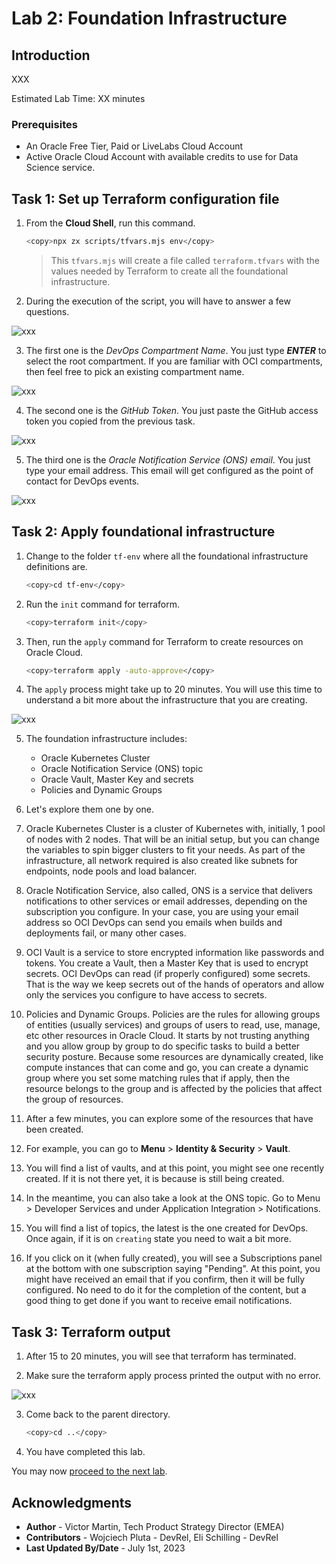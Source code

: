 # Lab 2: Foundation Infrastructure

## Introduction

XXX

Estimated Lab Time: XX minutes

### Prerequisites

* An Oracle Free Tier, Paid or LiveLabs Cloud Account
* Active Oracle Cloud Account with available credits to use for Data Science service.

## Task 1: Set up Terraform configuration file

1. From the **Cloud Shell**, run this command.
    
    ```bash
    <copy>npx zx scripts/tfvars.mjs env</copy>
    ```

    > This `tfvars.mjs` will create a file called `terraform.tfvars` with the values needed by Terraform to create all the foundational infrastructure.

2. During the execution of the script, you will have to answer a few questions.
  
  ![xxx](images/xxx.png)

3. The first one is the _DevOps Compartment Name_. You just type _**ENTER**_ to select the root compartment. If you are familiar with OCI compartments, then feel free to pick an existing compartment name.
  
  ![xxx](images/xxx.png)

4. The second one is the _GitHub Token_. You just paste the GitHub access token you copied from the previous task.
  
  ![xxx](images/xxx.png)

5. The third one is the _Oracle Notification Service (ONS) email_. You just type your email address. This email will get configured as the point of contact for DevOps events.
  
  ![xxx](images/xxx.png)

## Task 2: Apply foundational infrastructure

1. Change to the folder `tf-env` where all the foundational infrastructure definitions are.
    
    ```bash
    <copy>cd tf-env</copy>
    ```

2. Run the `init` command for terraform.
    
    ```bash
    <copy>terraform init</copy>
    ```

3. Then, run the `apply` command for Terraform to create resources on Oracle Cloud.
    
    ```bash
    <copy>terraform apply -auto-approve</copy>
    ```

4. The `apply` process might take up to 20 minutes. You will use this time to understand a bit more about the infrastructure that you are creating.

  ![xxx](./images/xxx-xxx-xxx.png)

5. The foundation infrastructure includes:
    - Oracle Kubernetes Cluster
    - Oracle Notification Service (ONS) topic
    - Oracle Vault, Master Key and secrets
    - Policies and Dynamic Groups

6. Let's explore them one by one.

7. Oracle Kubernetes Cluster is a cluster of Kubernetes with, initially, 1 pool of nodes with 2 nodes. That will be an initial setup, but you can change the variables to spin bigger clusters to fit your needs. As part of the infrastructure, all network required is also created like subnets for endpoints, node pools and load balancer.

8. Oracle Notification Service, also called, ONS is a service that delivers notifications to other services or email addresses, depending on the subscription you configure. In your case, you are using your email address so OCI DevOps can send you emails when builds and deployments fail, or many other cases.

9. OCI Vault is a service to store encrypted information like passwords and tokens. You create a Vault, then a Master Key that is used to encrypt secrets. OCI DevOps can read (if properly configured) some secrets. That is the way we keep secrets out of the hands of operators and allow only the services you configure to have access to secrets.

10. Policies and Dynamic Groups. Policies are the rules for allowing groups of entities (usually services) and groups of users to read, use, manage, etc other resources in Oracle Cloud. It starts by not trusting anything and you allow group by group to do specific tasks to build a better security posture. Because some resources are dynamically created, like compute instances that can come and go, you can create a dynamic group where you set some matching rules that if apply, then the resource belongs to the group and is affected by the policies that affect the group of resources.

11. After a few minutes, you can explore some of the resources that have been created.

12. For example, you can go to **Menu** > **Identity & Security** > **Vault**.

13. You will find a list of vaults, and at this point, you might see one recently created. If it is not there yet, it is because is still being created.

14. In the meantime, you can also take a look at the ONS topic. Go to Menu > Developer Services and under Application Integration > Notifications.

15. You will find a list of topics, the latest is the one created for DevOps. Once again, if it is on `creating` state you need to wait a bit more.

16. If you click on it (when fully created), you will see a Subscriptions panel at the bottom with one subscription saying "Pending". At this point, you might have received an email that if you confirm, then it will be fully configured. No need to do it for the completion of the content, but a good thing to get done if you want to receive email notifications.

## Task 3: Terraform output

1. After 15 to 20 minutes, you will see that terraform has terminated.

2. Make sure the terraform apply process printed the output with no error.
    
  ![xxx](./images/xxx-xxx-xxx.png)

3. Come back to the parent directory.

    ```bash
    <copy>cd ..</copy>
    ```

4. You have completed this lab.

You may now [proceed to the next lab](#next).

## Acknowledgments

* **Author** - Victor Martin, Tech Product Strategy Director (EMEA)
* **Contributors** - Wojciech Pluta - DevRel, Eli Schilling - DevRel
* **Last Updated By/Date** - July 1st, 2023
